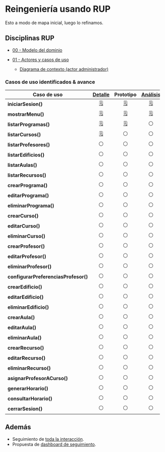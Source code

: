 # Reingeniería usando RUP

Esto a modo de mapa inicial, luego lo refinamos.

## Disciplinas RUP

- [00 - Modelo del dominio](/RUP/00-casos-uso/00-modelo-del-dominio/modelo-dominio.md#diagrama)

- [01 - Actores y casos de uso](/RUP/00-casos-uso/01-actores-casos-uso/actores-casos-uso.md#diagrama)

  - [Diagrama de contexto (actor administrador)](/RUP/00-casos-uso/01-actores-casos-uso/diagrama-contexto-administrador.md#diagrama)

### Casos de uso identificados & avance

<div align=center>

|Caso de uso|[Detalle](/RUP/00-casos-uso/02-detalle/)|Prototipo|[Análisis](/RUP/01-analisis/casos-uso/)|Diseño|Desarrollo|Pruebas|
|-|:-:|:-:|:-:|:-:|:-:|:-:|
|**iniciarSesion()** |[🗒️](/RUP/00-casos-uso/02-detalle/iniciarSesion/README.md#diagrama-de-especificación)|[🗒️](/RUP/00-casos-uso/02-detalle/iniciarSesion/README.md#prototipo-de-interfaz)|[🗒️](/RUP/01-analisis/casos-uso/iniciarSesion/README.md)|⚪|⚪|⚪|
|**mostrarMenu()**   |[🗒️](/RUP/00-casos-uso/02-detalle/mostrarMenu/README.md#diagrama-de-especificación)|[🗒️](/RUP/00-casos-uso/02-detalle/mostrarMenu/README.md#prototipo-de-interfaz)|[🗒️](/RUP/01-analisis/casos-uso/mostrarMenu/README.md)|⚪|⚪|⚪|
|**listarProgramas()**|[🗒️](/RUP/00-casos-uso/02-detalle/listarProgramas/README.md#diagrama-de-especificación)|[🗒️](/RUP/00-casos-uso/02-detalle/listarProgramas/README.md#prototipo-de-interfaz)|⚪|⚪|⚪|⚪|
|**listarCursos()**|[🗒️](/RUP/00-casos-uso/02-detalle/listarCursos/README.md#diagrama-de-especificación)|⚪|⚪|⚪|⚪|⚪|
|**listarProfesores()**|⚪|⚪|⚪|⚪|⚪|⚪|
|**listarEdificios()**|⚪|⚪|⚪|⚪|⚪|⚪|
|**listarAulas()**|⚪|⚪|⚪|⚪|⚪|⚪|
|**listarRecursos()**|⚪|⚪|⚪|⚪|⚪|⚪|
|**crearPrograma()**|⚪|⚪|⚪|⚪|⚪|⚪|
|**editarPrograma()**|⚪|⚪|⚪|⚪|⚪|⚪|
|**eliminarPrograma()**|⚪|⚪|⚪|⚪|⚪|⚪|
|**crearCurso()**|⚪|⚪|⚪|⚪|⚪|⚪|
|**editarCurso()**|⚪|⚪|⚪|⚪|⚪|⚪|
|**eliminarCurso()**|⚪|⚪|⚪|⚪|⚪|⚪|
|**crearProfesor()**|⚪|⚪|⚪|⚪|⚪|⚪|
|**editarProfesor()**|⚪|⚪|⚪|⚪|⚪|⚪|
|**eliminarProfesor()**|⚪|⚪|⚪|⚪|⚪|⚪|
|**configurarPreferenciasProfesor()**|⚪|⚪|⚪|⚪|⚪|⚪|
|**crearEdificio()**|⚪|⚪|⚪|⚪|⚪|⚪|
|**editarEdificio()**|⚪|⚪|⚪|⚪|⚪|⚪|
|**eliminarEdificio()**|⚪|⚪|⚪|⚪|⚪|⚪|
|**crearAula()**|⚪|⚪|⚪|⚪|⚪|⚪|
|**editarAula()**|⚪|⚪|⚪|⚪|⚪|⚪|
|**eliminarAula()**|⚪|⚪|⚪|⚪|⚪|⚪|
|**crearRecurso()**|⚪|⚪|⚪|⚪|⚪|⚪|
|**editarRecurso()**|⚪|⚪|⚪|⚪|⚪|⚪|
|**eliminarRecurso()**|⚪|⚪|⚪|⚪|⚪|⚪|
|**asignarProfesorACurso()**|⚪|⚪|⚪|⚪|⚪|⚪|
|**generarHorario()**|⚪|⚪|⚪|⚪|⚪|⚪|
|**consultarHorario()**|⚪|⚪|⚪|⚪|⚪|⚪|
|**cerrarSesion()**|⚪|⚪|⚪|⚪|⚪|⚪|

</div>

## Además

- Seguimiento de [toda la interacción](../conversation-log.md).
- Propuesta de [dashboard de seguimiento](99-seguimiento/README.md).

